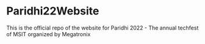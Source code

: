 # Paridhi22Website
This is the official repo of the website for Paridhi 2022 - The annual techfest of MSIT organized by Megatronix
